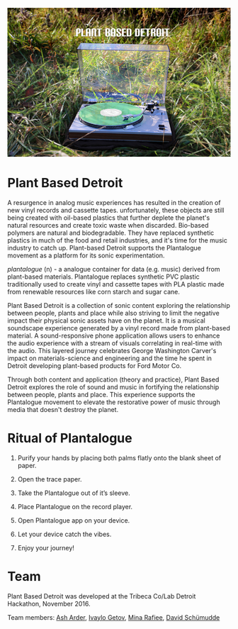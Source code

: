 ![cover](pbd.jpg)

# Plant Based Detroit
A resurgence in analog music experiences has resulted in the creation of new vinyl records and cassette tapes. unfortunately, these objects are still being created with oil-based plastics that further deplete the planet's natural resources and create toxic waste when discarded. Bio-based polymers are natural and biodegradable. They have replaced synthetic plastics in much of the food and retail industries, and it's time for the music industry to catch up. Plant-based Detroit supports the Plantalogue movement as a platform for its sonic experimentation.

_plantalogue_ (n) - a analogue container for data (e.g. music) derived from plant-based materials. Plantalogue replaces synthetic PVC plastic traditionally used to create vinyl and cassette tapes with PLA plastic made from renewable resources like corn starch and sugar cane.

Plant Based Detroit is a collection of sonic content exploring the relationship between people, plants and place while also striving to limit the negative impact their physical sonic assets have on the planet. It is a musical soundscape experience generated by a vinyl record made from plant-based material. A sound-responsive phone application allows users to enhance the audio experience with a stream of visuals correlating in real-time with the audio. This layered journey celebrates George Washington Carver's impact on materials-science and engineering and the time he spent in Detroit developing plant-based products for Ford Motor Co.

Through both content and application (theory and practice), Plant Based Detroit explores the role of sound and music in fortifying the relationship between people, plants and place. This experience supports the Plantalogue movement to elevate the restorative power of music through media that doesn't destroy the planet.

# Ritual of Plantalogue

1. Purify your hands by placing both palms flatly onto the blank sheet of paper.

2. Open the trace paper.

3. Take the Plantalogue out of it’s sleeve.

4. Place Plantalogue on the record player.

5. Open Plantalogue app on your device.

6. Let your device catch the vibes.

7. Enjoy your journey!

# Team

Plant Based Detroit was developed at the Tribeca Co/Lab Detroit Hackathon, November 2016.

Team members: [Ash Arder](http://asharder.com/about/), [Ivaylo Getov](http://ivaylogetov.com), [Mina Rafiee](http://www.minarafiee.com/), [David Schümudde](http://schmud.de/)
